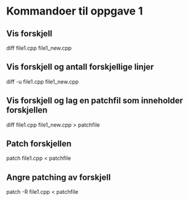 # Kommandoer til oppgave 1
## Vis forskjell
diff file1.cpp file1_new.cpp

## Vis forskjell og antall forskjellige linjer
diff -u file1.cpp file1_new.cpp

## Vis forskjell og lag en patchfil som inneholder forskjellen
diff file1.cpp file1_new.cpp > patchfile

## Patch forskjellen
patch file1.cpp < patchfile

## Angre patching av forskjell
patch -R file1.cpp < patchfile
